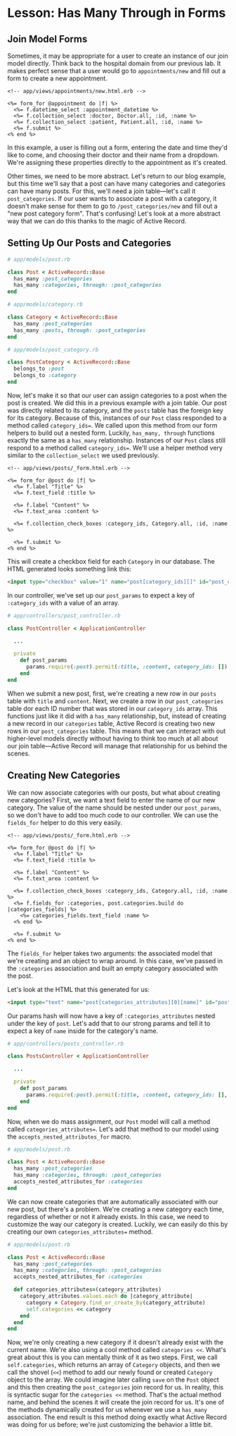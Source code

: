 # Lesson: Has Many Through in Forms

## Join Model Forms

Sometimes, it may be appropriate for a user to create an instance of our join model directly. Think back to the hospital domain from our previous lab. It makes perfect sense that a user would go to `appointments/new` and fill out a form to create a new appointment.

```erb
<!-- app/views/appointments/new.html.erb -->

<%= form_for @appointment do |f| %>
  <%= f.datetime_select :appointment_datetime %>
  <%= f.collection_select :doctor, Doctor.all, :id, :name %>
  <%= f.collection_select :patient, Patient.all, :id, :name %>
  <%= f.submit %>
<% end %>
```

In this example, a user is filling out a form, entering the date and time they'd like to come, and choosing their doctor and their name from a dropdown. We're assigning these properties directly to the appointment as it's created.

Other times, we need to be more abstract. Let's return to our blog example, but this time we'll say that a post can have many categories and categories can have many posts. For this, we'll need a join table—let's call it `post_categories`. If our user wants to associate a post with a category, it doesn't make sense for them to go to `/post_categories/new` and fill out a "new post category form". That's confusing! Let's look at a more abstract way that we can do this thanks to the magic of Active Record.

## Setting Up Our Posts and Categories

```ruby
# app/models/post.rb

class Post < ActiveRecord::Base
  has_many :post_categories
  has_many :categories, through: :post_categories
end
```

```ruby
# app/models/category.rb

class Category < ActiveRecord::Base
  has_many :post_categories
  has_many :posts, through: :post_categories
end
```

```ruby
# app/models/post_category.rb

class PostCategory < ActiveRecord::Base
  belongs_to :post
  belongs_to :category
end
```

Now, let's make it so that our user can assign categories to a post when the post is created. We did this in a previous example with a join table. Our post was directly related to its category, and the `posts` table has the foreign key for its category. Because of this, instances of our `Post` class responded to a method called `category_ids=`. We called upon this method from our form helpers to build out a nested form. Luckily, `has_many, through` functions exactly the same as a `has_many` relationship. Instances of our `Post` class still respond to a method called `category_ids=`. We'll use a helper method very similar to the `collection_select` we used previously.

```erb
<!-- app/views/posts/_form.html.erb -->

<%= form_for @post do |f| %>
  <%= f.label "Title" %>
  <%= f.text_field :title %>

  <%= f.label "Content" %>
  <%= f.text_area :content %>

  <%= f.collection_check_boxes :category_ids, Category.all, :id, :name %>

  <%= f.submit %>
<% end %>
```

This will create a checkbox field for each `Category` in our database. The HTML generated looks something link this:

```html
<input type="checkbox" value="1" name="post[category_ids][]" id="post_category_ids_1">
```

In our controller, we've set up our `post_params` to expect a key of `:category_ids` with a value of an array.

```ruby
# app/controllers/post_controller.rb

class PostController < ApplicationController

  ...

  private
    def post_params
      params.require(:post).permit(:title, :content, category_ids: [])
    end
end
```

When we submit a new post, first, we're creating a new row in our `posts` table with `title` and `content`. Next, we create a row in our `post_categories` table dor each ID number that was stored in our `category_ids` array. This functions just like it did with a `has_many` relationship, but, instead of creating a new record in our `categories` table, Active Record is creating two new rows in our `post_categories` table. This means that we can interact with out higher-level models directly without having to think too much at all about our join table—Active Record will manage that relationship for us behind the scenes.

## Creating New Categories

We can now associate categories with our posts, but what about creating new categories? First, we want a text field to enter the name of our new category. The value of the name should be nested under our `post_params`, so we don't have to add too much code to our controller. We can use the `fields_for` helper to do this very easily.

```erb
<!-- app/views/posts/_form.html.erb -->

<%= form_for @post do |f| %>
  <%= f.label "Title" %>
  <%= f.text_field :title %>

  <%= f.label "Content" %>
  <%= f.text_area :content %>

  <%= f.collection_check_boxes :category_ids, Category.all, :id, :name %>
  <%= f.fields_for :categories, post.categories.build do |categories_fields| %>
    <%= categories_fields.text_field :name %>
  <% end %>

  <%= f.submit %>
<% end %>
```

The `fields_for` helper takes two arguments: the associated model that we're creating and an object to wrap around. In this case, we've passed in the `:categories` association and built an empty category associated with the post.

Let's look at the HTML that this generated for us:

```html
<input type="text" name="post[categories_attributes][0][name]" id="post_categories_attributes_0_name">
```

Our params hash will now have a key of `:categories_attributes` nested under the key of `post`. Let's add that to our strong params and tell it to expect a key of `name` inside for the category's name.

```ruby
# app/controllers/posts_controller.rb

class PostsController < ApplicationController

  ...

  private
    def post_params
      params.require(:post).permit(:title, :content, category_ids: [], categories_attributes: [:name])
    end
end
```

Now, when we do mass assignment, our `Post` model will call a method called `categories_attributes=`. Let's add that method to our model using the `accepts_nested_attributes_for` macro.

```ruby
# app/models/post.rb

class Post < ActiveRecord::Base
  has_many :post_categories
  has_many :categories, through: :post_categories
  accepts_nested_attributes_for :categories
end
```

We can now create categories that are automatically associated with our new post, but there's a problem. We're creating a new category each time, regardless of whether or not it already exists. In this case, we need to customize the way our category is created. Luckily, we can easily do this by creating our own `categories_attributes=` method.

```ruby
# app/models/post.rb

class Post < ActiveRecord::Base
  has_many :post_categories
  has_many :categories, through: :post_categories
  accepts_nested_attributes_for :categories

  def categories_attributes=(category_attributes)
    category_attributes.values.each do |category_attribute|
      category = Category.find_or_create_by(category_attribute)
      self.categories << category
    end
  end
end
```

Now, we're only creating a new category if it doesn't already exist with the current name. We're also using a cool method called `categories <<`. What's great about this is you can mentally think of it as two steps. First, we call `self.categories`, which returns an array of `Category` objects, and then we call the shovel (`<<`) method to add our newly found or created `Category` object to the array. We could imagine later calling `save` on the `Post` object and this then creating the `post_categories` join record for us. In reality, this is syntactic sugar for the `categories <<` method. That's the actual method name, and behind the scenes it will create the join record for us. It's one of the methods dynamically created for us whenever we use a `has_many` association. The end result is this method doing exactly what Active Record was doing for us before; we're just customizing the behavior a little bit.
